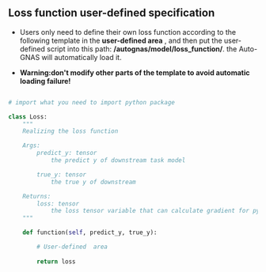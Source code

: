 ## Loss function user-defined specification

- Users only need to define their own loss function according to the following template in the **user-defined area** , and then put the user-defined script into this path: **/autognas/model/loss_function/**. the Auto-GNAS will automatically load it. 

- **Warning:don't modify other parts of the template to avoid automatic loading failure!**

```python

# import what you need to import python package

class Loss:
    """
    Realizing the loss function 

    Args:
        predict_y: tensor
            the predict y of downstream task model

        true_y: tensor
            the true y of downstream

    Returns:
        loss: tensor
            the loss tensor variable that can calculate gradient for pytorch
    """

    def function(self, predict_y, true_y):

        # User-defined  area
        
        return loss
```


